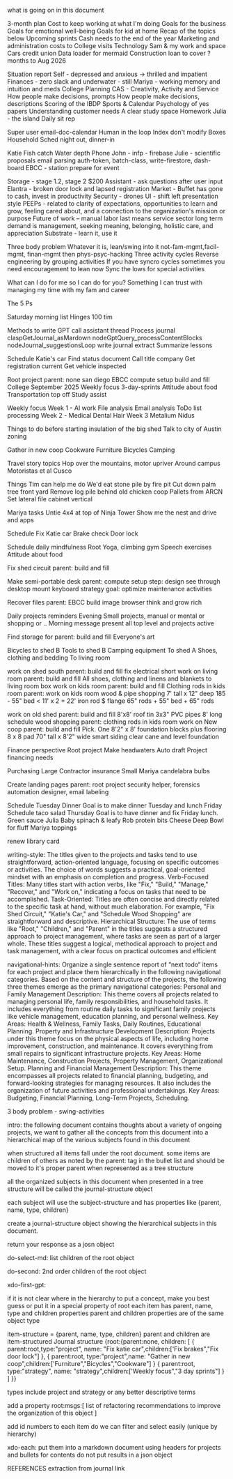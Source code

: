 what is going on in this document


3-month plan 
Cost to keep working at what I'm doing 
Goals for the business 
Goals for emotional well-being 
Goals for kid at home 
Recap of the topics below 
Upcoming sprints
Cash needs to the end of the year 
Marketing and administration costs to
College visits
Technology 
Sam & my work and space
Cars credit union 
Data loader for mermaid 
Construction loan to cover ? months to Aug 2026

Situation report
Self - depressed and anxious -> thrilled and impatient 
Finances - zero slack and underwater - still 
Mariya - working memory and intuition and meds
College Planning
CAS - Creativity, Activity and Service
How people make decisions, prompts
How people make decisions, descriptions
Scoring of the IBDP
Sports & Calendar
Psychology of yes papers
Understanding customer needs
A clear study space
Homework
Julia - the island
Daily sit rep 


Super user 
email-doc-calendar
Human in the loop
Index don't modify
Boxes
Household
Sched night out, dinner-in


Katie
Fish catch 
Water depth
Phone
John - infp - firebase
Julie - scientific proposals
email parsing
auth-token, batch-class, write-firestore, dash-board
EBCC - station prepare for event


Storage - stage 1.2, stage 2  $200
Assistant - ask questions after user input
Elantra - broken door lock and lapsed registration
Market - Buffet has gone to cash, invest in productivity
Security - drones
UI - shift left presentation style 
PEEPs - related to clarity of expectations, opportunities to learn and grow, feeling cared about, and a connection to the organization's mission or purpose
Future of work – manual labor last means service sector long term demand is management, seeking meaning, belonging, holistic care, and appreciation 
Substrate - learn it, use it

Three body problem 
 Whatever it is, lean/swing into it
 not-fam-mgmt,facil-mgmt, finan-mgmt then phys-psyc-hacking
 Three activity cycles
Reverse engineering by grouping activities 
If you have syncro cycles sometimes you need encouragement to lean now
Sync the lows for special activities 
 
What can I do for me so I can do for you?
Something I can trust with managing my time 
with my fam and career

The 5 Ps



Saturday morning list 
Hinges
100 tim


Methods to write 
GPT call assistant thread 
Process journal
claspGetJournal_asMardown
nodeGptQuery_processContentBlocks
nodeJournal_suggestionsLoop
write journal extract
Summarize lessons
 

Schedule Katie's car 
Find status document 
Call title company 
Get registration current 
Get vehicle inspected 



Root project
parent: none
san diego
EBCC
compute setup
build and fill
College September 2025
Weekly focus
3-day-sprints
Attitude about food 
Transportation top off
Study assist 


Weekly  focus
Week 1 - AI work
File analysis 
Email analysis 
ToDo list processing
Week 2 - 
Medical 
Dental 
Hair
Week 3
Metalium Nidus



Things to do before starting insulation of the big shed 
Talk to city of Austin zoning 



Gather in new coop
Cookware
Furniture 
Bicycles 
Camping 


Travel story topics 
Hop over the mountains, motor upriver 
Around campus
Motoristas et al
Cusco

Things Tim can help me do
We'd eat stone pile by fire pit 
Cut down palm tree front yard 
Remove log pile behind old chicken coop 
Pallets from ARCN
Set lateral file cabinet vertical 



Mariya tasks
Untie 4x4 at top of Ninja Tower 
Show me the nest and drive and apps



Schedule Fix Katie car
Brake check
Door lock

Schedule daily mindfulness
Root
Yoga, climbing gym 
Speech exercises 
Attitude about food

Fix shed circuit
parent: build and fill

Make semi-portable desk
parent: compute setup
step: design see through desktop mount keyboard strategy 
goal: optimize maintenance activities

Recover files
parent: EBCC
build image browser
think and grow rich

Daily projects reminders 
Evening 
Small projects, manual or mental or shopping or ..
Morning message
present all top level and projects active 


Find storage for
parent: build and fill
Everyone's art


Bicycles to shed B
Tools 
to shed B
Camping equipment
To shed A
Shoes, clothing and bedding
To living room 

work on shed south
parent: build and fill
fix electrical short
work on living room
parent: build and fill
All shoes, clothing and linens and blankets to living room box
work on kids room
parent: build and fill
Clothing rods in kids room
parent: work on kids room
wood & pipe shopping
7' tall x 12" deep
185 - 55" bed < 11' x 2 = 22' iron rod $ flange
65" rods + 55" bed + 65" rods

work on old shed
parent: build and fill
8'x8' roof tin
3x3" PVC pipes 8' long
schedule wood shopping
parent: clothing rods in kids room
work on New coop
parent: build and fill
Pick. One
8'2" x 8' foundation blocks plus flooring 
8 x 8 pad
70" tall x 8'2" wide smart siding
clear cane and level foundation 

 
Finance perspective 
Root project 
Make headwaters Auto draft
Project financing needs

Purchasing
Large 
Contractor insurance 
Small
Mariya candelabra bulbs


Create landing pages
parent: root project
security helper, forensics
automation designer, email labeling

Schedule Tuesday Dinner
Goal is to make dinner Tuesday and lunch Friday 
Schedule taco salad Thursday 
Goal is to have dinner and fix Friday lunch.
Green sauce
Julia
Baby spinach & leafy
Rob
protein bits
Cheese 
Deep Bowl for fluff
Mariya toppings
  

renew library card 



writing-style:
The titles given to the projects and tasks tend to use straightforward, action-oriented language, focusing on specific outcomes or activities. The choice of words suggests a practical, goal-oriented mindset with an emphasis on completion and progress.
Verb-Focused Titles: Many titles start with action verbs, like "Fix," "Build," "Manage," "Recover," and "Work on," indicating a focus on tasks that need to be accomplished.
Task-Oriented: Titles are often concise and directly related to the specific task at hand, without much elaboration. For example, "Fix Shed Circuit," "Katie's Car," and "Schedule Wood Shopping" are straightforward and descriptive.
Hierarchical Structure: The use of terms like "Root," "Children," and "Parent" in the titles suggests a structured approach to project management, where tasks are seen as part of a larger whole.
These titles suggest a logical, methodical approach to project and task management, with a clear focus on practical outcomes and efficient

navigational-hints:
Organize a single sentence report of “next todo“ items for each project and place them hierarchically in the following navigational categories.
Based on the content and structure of the projects, the following three themes emerge as the primary navigational categories:
Personal and Family Management
Description: This theme covers all projects related to managing personal life, family responsibilities, and household tasks. It includes everything from routine daily tasks to significant family projects like vehicle management, education planning, and personal wellness.
Key Areas: Health & Wellness, Family Tasks, Daily Routines, Educational Planning.
Property and Infrastructure Development
Description: Projects under this theme focus on the physical aspects of life, including home improvement, construction, and maintenance. It covers everything from small repairs to significant infrastructure projects.
Key Areas: Home Maintenance, Construction Projects, Property Management, Organizational Setup.
Planning and Financial Management
Description: This theme encompasses all projects related to financial planning, budgeting, and forward-looking strategies for managing resources. It also includes the organization of future activities and professional undertakings.
Key Areas: Budgeting, Financial Planning, Long-Term Projects, Scheduling.



3 body problem - swing-activities

intro:
the following document contains thoughts about a variety of ongoing projects, 
we want to gather all the concepts from this document into a hierarchical map of the various subjects found in this document

when structured all items fall under the root document.
some items are children of others as noted by the parent: tag in the bullet list and should be moved to it's proper parent when represented as a tree structure

all the organized subjects in this document when presented in a tree structure will be called the journal-structure object

each subject will use the subject-structure and has properties like  {parent, name, type, children}

create a journal-structure object showing the hierarchical subjects in this document.

return your response as a josn object

do-select-md:
list children of the root object

do-second:
2nd order children of the root object


xdo-first-gpt:

if it is not clear where in the hierarchy to put a concept, make you best guess or put it in a special property of root
each item has parent, name, type and children properties
parent and children properties are of the same object type

item-structure =  {parent, name, type, children}
parent and children are item-structured
Journal structure 
{root:{parent:none, 
   children: [
{ parent:root,type:"project", name: "Fix katie car",children:['Fix brakes","Fix door lock"] },
{ parent:root, type:"project",name: "Gather in new coop",children:['Furniture","Bicycles","Cookware"] }
{ parent:root, type:"strategy", name: "strategy",children:['Weekly focus","3 day sprints"] }
]
}}

types include project and strategy or any better descriptive terms

add a property root:msgs:[ list of refactoring recommendations to improve the organization of this object ]

add id numbers to each item do we can filter and select easily (unique by hierarchy)

xdo-each:
put them into a markdown document using headers for projects and bullets for contents
do not put results in a json object


REFERENCES 
extraction from journal link



